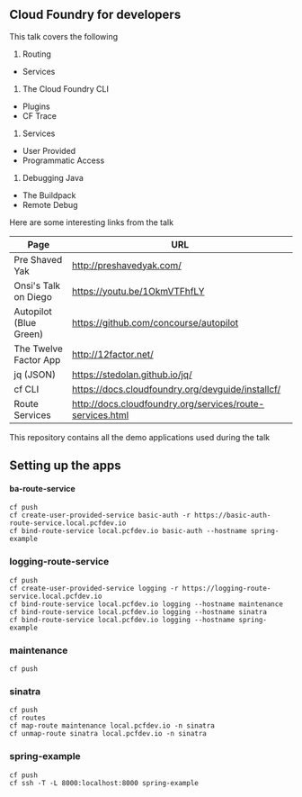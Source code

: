 ## Cloud Foundry for developers

This talk covers the following

1. Routing
  * Services
1. The Cloud Foundry CLI
  * Plugins
  * CF Trace
1. Services
  * User Provided
  * Programmatic Access
1. Debugging Java
  * The Buildpack
  * Remote Debug

Here are some interesting links from the talk

Page                   | URL
---                    | ---
Pre Shaved Yak          | http://preshavedyak.com/
Onsi's Talk on Diego   | https://youtu.be/1OkmVTFhfLY
Autopilot (Blue Green) | https://github.com/concourse/autopilot
The Twelve Factor App  | http://12factor.net/
jq (JSON)              | https://stedolan.github.io/jq/
cf CLI                 | https://docs.cloudfoundry.org/devguide/installcf/
Route Services         | http://docs.cloudfoundry.org/services/route-services.html


This repository contains all the demo applications used during the talk


## Setting up the apps

#### ba-route-service

    cf push
    cf create-user-provided-service basic-auth -r https://basic-auth-route-service.local.pcfdev.io
    cf bind-route-service local.pcfdev.io basic-auth --hostname spring-example

### logging-route-service 

    cf push
    cf create-user-provided-service logging -r https://logging-route-service.local.pcfdev.io
    cf bind-route-service local.pcfdev.io logging --hostname maintenance
    cf bind-route-service local.pcfdev.io logging --hostname sinatra
    cf bind-route-service local.pcfdev.io logging --hostname spring-example

### maintenance

    cf push

### sinatra

    cf push
    cf routes
    cf map-route maintenance local.pcfdev.io -n sinatra
    cf unmap-route sinatra local.pcfdev.io -n sinatra

### spring-example

    cf push
    cf ssh -T -L 8000:localhost:8000 spring-example
